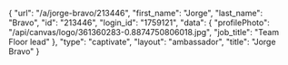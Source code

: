 {
    "url": "\/a\/jorge-bravo\/213446",
    "first_name": "Jorge",
    "last_name": "Bravo",
    "id": "213446",
    "login_id": "1759121",
    "data": {
        "profilePhoto": "\/api\/canvas\/logo\/361360283-0.8874750806018.jpg",
        "job_title": "Team Floor lead"
    },
    "type": "captivate",
    "layout": "ambassador",
    "title": "Jorge Bravo"
}
